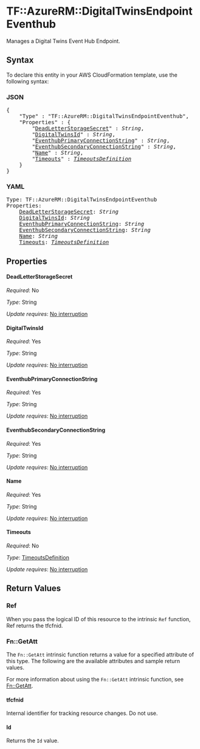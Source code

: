 # TF::AzureRM::DigitalTwinsEndpointEventhub

Manages a Digital Twins Event Hub Endpoint.

## Syntax

To declare this entity in your AWS CloudFormation template, use the following syntax:

### JSON

<pre>
{
    "Type" : "TF::AzureRM::DigitalTwinsEndpointEventhub",
    "Properties" : {
        "<a href="#deadletterstoragesecret" title="DeadLetterStorageSecret">DeadLetterStorageSecret</a>" : <i>String</i>,
        "<a href="#digitaltwinsid" title="DigitalTwinsId">DigitalTwinsId</a>" : <i>String</i>,
        "<a href="#eventhubprimaryconnectionstring" title="EventhubPrimaryConnectionString">EventhubPrimaryConnectionString</a>" : <i>String</i>,
        "<a href="#eventhubsecondaryconnectionstring" title="EventhubSecondaryConnectionString">EventhubSecondaryConnectionString</a>" : <i>String</i>,
        "<a href="#name" title="Name">Name</a>" : <i>String</i>,
        "<a href="#timeouts" title="Timeouts">Timeouts</a>" : <i><a href="timeoutsdefinition.md">TimeoutsDefinition</a></i>
    }
}
</pre>

### YAML

<pre>
Type: TF::AzureRM::DigitalTwinsEndpointEventhub
Properties:
    <a href="#deadletterstoragesecret" title="DeadLetterStorageSecret">DeadLetterStorageSecret</a>: <i>String</i>
    <a href="#digitaltwinsid" title="DigitalTwinsId">DigitalTwinsId</a>: <i>String</i>
    <a href="#eventhubprimaryconnectionstring" title="EventhubPrimaryConnectionString">EventhubPrimaryConnectionString</a>: <i>String</i>
    <a href="#eventhubsecondaryconnectionstring" title="EventhubSecondaryConnectionString">EventhubSecondaryConnectionString</a>: <i>String</i>
    <a href="#name" title="Name">Name</a>: <i>String</i>
    <a href="#timeouts" title="Timeouts">Timeouts</a>: <i><a href="timeoutsdefinition.md">TimeoutsDefinition</a></i>
</pre>

## Properties

#### DeadLetterStorageSecret

_Required_: No

_Type_: String

_Update requires_: [No interruption](https://docs.aws.amazon.com/AWSCloudFormation/latest/UserGuide/using-cfn-updating-stacks-update-behaviors.html#update-no-interrupt)

#### DigitalTwinsId

_Required_: Yes

_Type_: String

_Update requires_: [No interruption](https://docs.aws.amazon.com/AWSCloudFormation/latest/UserGuide/using-cfn-updating-stacks-update-behaviors.html#update-no-interrupt)

#### EventhubPrimaryConnectionString

_Required_: Yes

_Type_: String

_Update requires_: [No interruption](https://docs.aws.amazon.com/AWSCloudFormation/latest/UserGuide/using-cfn-updating-stacks-update-behaviors.html#update-no-interrupt)

#### EventhubSecondaryConnectionString

_Required_: Yes

_Type_: String

_Update requires_: [No interruption](https://docs.aws.amazon.com/AWSCloudFormation/latest/UserGuide/using-cfn-updating-stacks-update-behaviors.html#update-no-interrupt)

#### Name

_Required_: Yes

_Type_: String

_Update requires_: [No interruption](https://docs.aws.amazon.com/AWSCloudFormation/latest/UserGuide/using-cfn-updating-stacks-update-behaviors.html#update-no-interrupt)

#### Timeouts

_Required_: No

_Type_: <a href="timeoutsdefinition.md">TimeoutsDefinition</a>

_Update requires_: [No interruption](https://docs.aws.amazon.com/AWSCloudFormation/latest/UserGuide/using-cfn-updating-stacks-update-behaviors.html#update-no-interrupt)

## Return Values

### Ref

When you pass the logical ID of this resource to the intrinsic `Ref` function, Ref returns the tfcfnid.

### Fn::GetAtt

The `Fn::GetAtt` intrinsic function returns a value for a specified attribute of this type. The following are the available attributes and sample return values.

For more information about using the `Fn::GetAtt` intrinsic function, see [Fn::GetAtt](https://docs.aws.amazon.com/AWSCloudFormation/latest/UserGuide/intrinsic-function-reference-getatt.html).

#### tfcfnid

Internal identifier for tracking resource changes. Do not use.

#### Id

Returns the <code>Id</code> value.

